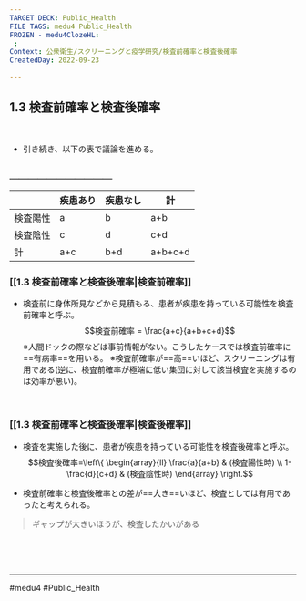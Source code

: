 ```yaml
---
TARGET DECK: Public_Health
FILE TAGS: medu4 Public_Health
FROZEN - medu4ClozeHL:
 : 
Context: 公衆衛生/スクリーニングと疫学研究/検査前確率と検査後確率
CreatedDay: 2022-09-23

---
```


## 1.3 検査前確率と検査後確率

<br>

- 引き続き、以下の表で議論を進める。
### ＿＿＿＿＿＿＿＿＿＿＿
| |疾患あり|疾患なし|計|
|---|---|---|---|
|検査陽性|a|b|a+b|
|検査陰性|c|d|c+d|
|計|a+c|b+d|a+b+c+d|

### [[1.3 検査前確率と検査後確率\|検査前確率]]
- 検査前に身体所見などから見積もる、患者が疾患を持っている可能性を検査前確率と呼ぶ。
$$検査前確率 = \frac{a+c}{a+b+c+d}$$
※人間ドックの際などは事前情報がない。こうしたケースでは検査前確率に==有病率==を用いる。
※検査前確率が==高==いほど、スクリーニングは有用である(逆に、検査前確率が極端に低い集団に対して該当検査を実施するのは効率が悪い)。
<!--ID: 1664685325935-->


<br>

### [[1.3 検査前確率と検査後確率|検査後確率]]
- 検査を実施した後に、患者が疾患を持っている可能性を検査後確率と呼ぶ。
$$検査後確率=\left\{
\begin{array}{ll}
\frac{a}{a+b} & (検査陽性時) \\
1-\frac{d}{c+d} & (検査陰性時)
\end{array}
\right.$$

- 検査前確率と検査後確率との差が==大き==いほど、検査としては有用であったと考えられる。
>ギャップが大きいほうが、検査したかいがある
<!--ID: 1664685325952-->




<br><br><br>

---
#medu4 #Public_Health
